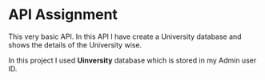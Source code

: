 # API Assignment

This very basic API. In this API I have create a University database and shows the details of the University wise.

In this project I used **Uinversity** database which is stored in my Admin user ID.
